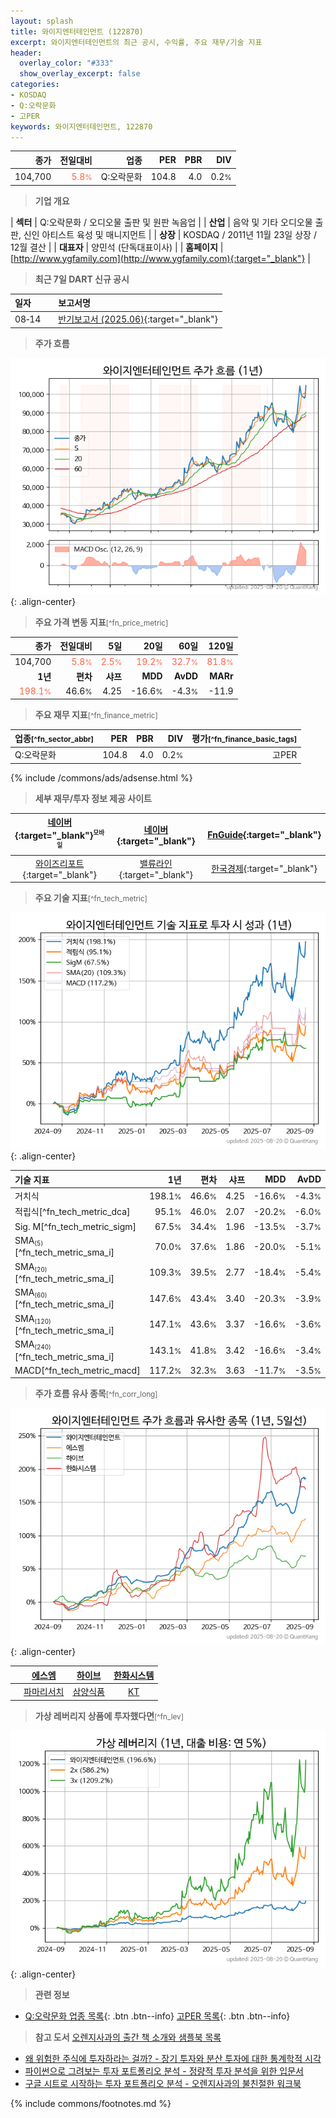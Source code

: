 ```yaml
---
layout: splash
title: 와이지엔터테인먼트 (122870)
excerpt: 와이지엔터테인먼트의 최근 공시, 수익률, 주요 재무/기술 지표
header:
  overlay_color: "#333"
  show_overlay_excerpt: false
categories:
- KOSDAQ
- Q:오락문화
- 고PER
keywords: 와이지엔터테인먼트, 122870
---
```


| **종가** | **전일대비** | **업종** | **PER** | **PBR** | **DIV** |
| -------: | -----------: | -------: | ------: | ------: | ------: |
| 104,700 | <span style="color: tomato">5.8<small>%</small></span> | Q:오락문화 | 104.8 | 4.0 | 0.2<small>%</small> |

<!-- more -->


> **기업 개요**<a id="company"></a>

| <span style="white-space:nowrap;">**섹터**</span> | Q:오락문화 / 오디오물 출판 및 원판 녹음업 |
| <span style="white-space:nowrap;">**산업**</span> | 음악 및 기타 오디오물 출판, 신인 아티스트 육성 및 매니지먼트 |
| <span style="white-space:nowrap;">**상장**</span> | KOSDAQ / 2011년 11월 23일 상장 / 12월 결산 |
| <span style="white-space:nowrap;">**대표자**</span> | 양민석 (단독대표이사) |
| <span style="white-space:nowrap;">**홈페이지**</span> | [http://www.ygfamily.com](http://www.ygfamily.com){:target="_blank"} |


> **최근 7일 DART 신규 공시**<a id="dart"></a>

| **일자** |      | **보고서명** |
| :------- | :--- | :----------- |
| 08&#x2011;14 | | [반기보고서 (2025.06)](https://dart.fss.or.kr/dsaf001/main.do?rcpNo=20250814002114){:target="_blank"} |


> **주가 흐름**<a id="price"></a>

![122870](/stock/images/122870.png){: .align-center}


> **주요 가격 변동 지표**<small>[^fn_price_metric]</small>

| **종가** | **전일대비** | **5일** | **20일** | **60일** | **120일** |
| -------: | -----------: | ------: | -------: | -------: | --------: |
| 104,700 | <span style="color: tomato">5.8<small>%</small></span> | <span style="color: tomato">2.5<small>%</small></span> | <span style="color: tomato">19.2<small>%</small></span> | <span style="color: tomato">32.7<small>%</small></span> | <span style="color: tomato">81.8<small>%</small></span> |
| **1년** | **편차** | **샤프** | **MDD** | **AvDD** | **MARr** |
| <span style="color: tomato">198.1<small>%</small></span> | 46.6<small>%</small> | 4.25 | -16.6<small>%</small> | -4.3<small>%</small> | -11.9 |


> **주요 재무 지표**<small>[^fn_finance_metric]</small>

| **업종**<small>[^fn_sector_abbr]</small> | **PER** | **PBR** | **DIV** | **평가**<small>[^fn_finance_basic_tags]</small> |
| :--------------------------------------- | ------: | ------: | ------: | ----------------------------------------------: |
| Q:오락문화 | 104.8 | 4.0 | 0.2<small>%</small> | 고PER |



{% include /commons/ads/adsense.html %}

> **세부 재무/투자 정보 제공 사이트**

| [네이버](https://m.stock.naver.com/domestic/stock/122870/finance/summary){:target="_blank"}<sup><small>모바일</small></sup> | [네이버](https://finance.naver.com/item/coinfo.naver?code=122870){:target="_blank"} | [FnGuide](https://comp.fnguide.com/SVO2/ASP/SVD_Invest.asp?gicode=A122870&MenuYn=Y){:target="_blank"} |
| :---: | :---: | :---: |
| [와이즈리포트](https://comp.wisereport.co.kr/company/c1040001.aspx?cmp_cd=122870){:target="_blank"} | [밸류라인](https://www.valueline.co.kr/finance/summary/122870){:target="_blank"} | [한국경제](https://markets.hankyung.com/stock/122870/financial-summary){:target="_blank"} |


> **주요 기술 지표**<small>[^fn_tech_metric]</small>


![122870](/stock/images/122870_tech.png){: .align-center}

| **기술 지표** | **1년** | **편차** | **샤프** | **MDD** | **AvDD** |
| :------------ | ------: | -----------: | -------: | ------: | -------: |
| 거치식 | 198.1<small>%</small> | 46.6<small>%</small> | 4.25 | -16.6<small>%</small> | -4.3<small>%</small> |
| 적립식[^fn_tech_metric_dca] | 95.1<small>%</small> | 46.0<small>%</small> | 2.07 | -20.2<small>%</small> | -6.0<small>%</small> |
| Sig. M[^fn_tech_metric_sigm] | 67.5<small>%</small> | 34.4<small>%</small> | 1.96 | -13.5<small>%</small> | -3.7<small>%</small> |
| SMA<small><sub>(5)</sub></small>[^fn_tech_metric_sma_i] | 70.0<small>%</small> | 37.6<small>%</small> | 1.86 | -20.0<small>%</small> | -5.1<small>%</small> |
| SMA<small><sub>(20)</sub></small>[^fn_tech_metric_sma_i] | 109.3<small>%</small> | 39.5<small>%</small> | 2.77 | -18.4<small>%</small> | -5.4<small>%</small> |
| SMA<small><sub>(60)</sub></small>[^fn_tech_metric_sma_i] | 147.6<small>%</small> | 43.4<small>%</small> | 3.40 | -20.3<small>%</small> | -3.9<small>%</small> |
| SMA<small><sub>(120)</sub></small>[^fn_tech_metric_sma_i] | 147.1<small>%</small> | 43.6<small>%</small> | 3.37 | -16.6<small>%</small> | -3.6<small>%</small> |
| SMA<small><sub>(240)</sub></small>[^fn_tech_metric_sma_i] | 143.1<small>%</small> | 41.8<small>%</small> | 3.42 | -16.6<small>%</small> | -3.4<small>%</small> |
| MACD[^fn_tech_metric_macd] | 117.2<small>%</small> | 32.3<small>%</small> | 3.63 | -11.7<small>%</small> | -3.5<small>%</small> |


> **주가 흐름 유사 종목**<a id="corr"></a><small>[^fn_corr_long]</small>

![122870](/stock/images/122870_corr.png){: .align-center}

|       | [에스엠](/041510/) | [하이브](/352820/) | [한화시스템](/272210/) |
| :---: | :------------------------------------: | :------------------------------------: | :------------------------------------: |
|       | [파마리서치](/214450/) | [삼양식품](/003230/) | [KT](/030200/) |


> **가상 레버리지 상품에 투자했다면**<a id="2x"></a><small>[^fn_lev]</small>

![122870](/stock/images/122870_2x.png){: .align-center}


> **관련 정보**

- [Q:오락문화 업종 목록](/stats/sector/kosdaq_업종_오락문화_종목/){: .btn .btn--info} [고PER 목록](/fn/fn_high_per/){: .btn .btn--info}

> **참고 도서** [오렌지사과의 출간 책 소개와 샘플북 목록](https://kongdori.tistory.com/691)

- [왜 위험한 주식에 투자하라는 걸까? - 장기 투자와 분산 투자에 대한 통계학적 시각](https://kongdori.tistory.com/421)
- [파이썬으로 그려보는 투자 포트폴리오 분석  - 정량적 투자 분석을 위한 입문서](https://kongdori.tistory.com/643)
- [구글 시트로 시작하는 투자 포트폴리오 분석 - 오렌지사과의 불친절한 워크북](https://kongdori.tistory.com/449)


{% include commons/footnotes.md %}